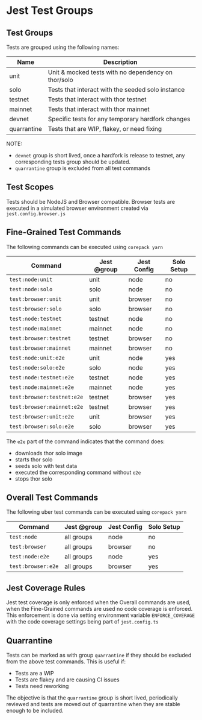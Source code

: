 # Jest Test Groups

## Test Groups

Tests are grouped using the following names:

| Name | Description |
|------|-------------|
| unit | Unit & mocked tests with no dependency on thor/solo |
| solo | Tests that interact with the seeded solo instance |
| testnet | Tests that interact with thor testnet |
| mainnet | Tests that interact with thor mainnet |
| devnet | Specific tests for any temporary hardfork changes |
| quarrantine | Tests that are WIP, flakey, or need fixing |

NOTE:

* `devnet` group is short lived, once a hardfork is release to testnet, any corresponding tests group should be updated.
* `quarrantine` group is excluded from all test commands

## Test Scopes

Tests should be NodeJS and Browser compatible. Browser tests are executed in a simulated browser environment created via `jest.config.browser.js`

## Fine-Grained Test Commands

The following commands can be executed using `corepack yarn`

| Command | Jest @group | Jest Config | Solo Setup |
|---------|-------------|-------------|------------|
| `test:node:unit` | unit | node | no |
| `test:node:solo` | solo | node | no |
| `test:browser:unit` | unit | browser | no |
| `test:browser:solo` | solo | browser | no |
| `test:node:testnet` | testnet | node | no |
| `test:node:mainnet` | mainnet | node | no |
| `test:browser:testnet` | testnet | browser | no |
| `test:browser:mainnet` | mainnet | browser | no | 
| `test:node:unit:e2e` | unit | node | yes |
| `test:node:solo:e2e` | solo | node | yes |
| `test:node:testnet:e2e` | testnet | node | yes |
| `test:node:mainnet:e2e` | mainnet | node | yes |
| `test:browser:testnet:e2e` | testnet | browser | yes |
| `test:browser:mainnet:e2e` | testnet | browser | yes |
| `test:browser:unit:e2e` | unit | browser | yes |
| `test:browser:solo:e2e` | solo | browser | yes |

The `e2e` part of the command indicates that the command does:
* downloads thor solo image
* starts thor solo
* seeds solo with test data
* executed the corresponding command without `e2e`
* stops thor solo

## Overall Test Commands

The following uber test commands can be executed using `corepack yarn`

| Command | Jest @group | Jest Config | Solo Setup |
|---------|-------------|-------------|------------|
| `test:node` | all groups | node | no |
| `test:browser` | all groups | browser | no |
| `test:node:e2e` | all groups | node | yes |
| `test:browser:e2e` | all groups | browser | yes |

## Jest Coverage Rules

Jest test coverage is only enforced when the Overall commands are used, when the Fine-Grained commands are used no code coverage is enforced. This enforcement is done via setting environment variable `ENFORCE_COVERAGE` with the code coverage settings being part of `jest.config.ts`

## Quarrantine

Tests can be marked as with group `quarrantine` if they should be excluded from the above test commands. This is useful if:

* Tests are a WIP
* Tests are flakey and are causing CI issues
* Tests need reworking

The objective is that the `quarrantine` group is short lived, periodically reviewed and tests are moved out of quarrantine when they are stable enough to be included.





